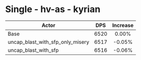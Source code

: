 # Single - hv-as - kyrian
| Actor | DPS | Increase |
|---|:---:|:---:|
|Base|6520|0.00%|
|uncap_blast_with_sfp_only_misery|6517|-0.05%|
|uncap_blast_with_sfp|6516|-0.06%|
